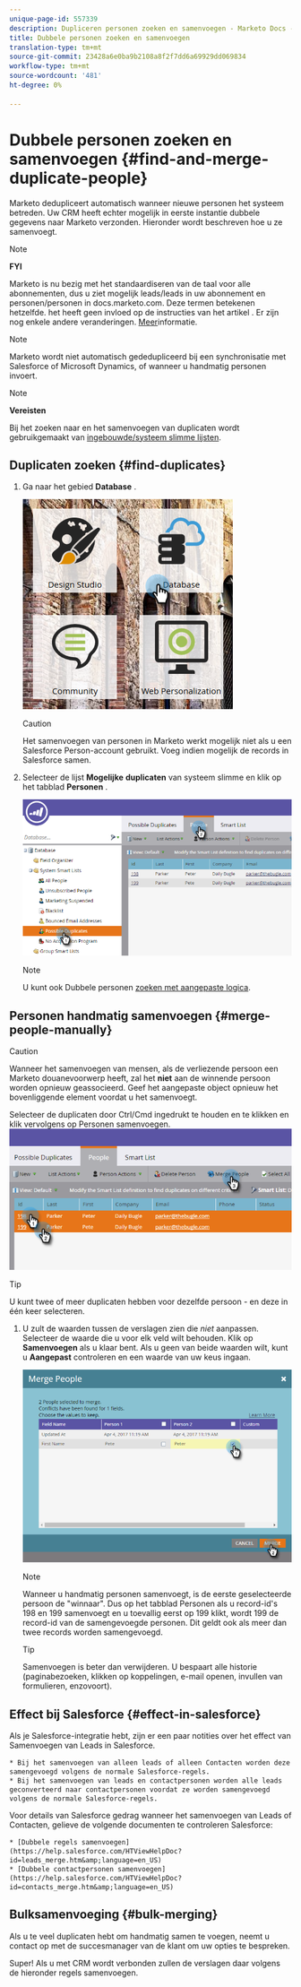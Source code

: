 ```yaml
---
unique-page-id: 557339
description: Dupliceren personen zoeken en samenvoegen - Marketo Docs - Productdocumentatie
title: Dubbele personen zoeken en samenvoegen
translation-type: tm+mt
source-git-commit: 23428a6e0ba9b2108a8f2f7dd6a69929dd069834
workflow-type: tm+mt
source-wordcount: '481'
ht-degree: 0%

---
```



# Dubbele personen zoeken en samenvoegen {#find-and-merge-duplicate-people}

Marketo dedupliceert automatisch wanneer nieuwe personen het systeem betreden. Uw CRM heeft echter mogelijk in eerste instantie dubbele gegevens naar Marketo verzonden. Hieronder wordt beschreven hoe u ze samenvoegt.

>[!NOTE]
>
>**FYI**
>
>Marketo is nu bezig met het standaardiseren van de taal voor alle abonnementen, dus u ziet mogelijk leads/leads in uw abonnement en personen/personen in docs.marketo.com. Deze termen betekenen hetzelfde. het heeft geen invloed op de instructies van het artikel . Er zijn nog enkele andere veranderingen. [Meer](http://docs.marketo.com/display/DOCS/Updates+to+Marketo+Terminology)informatie.

>[!NOTE]
>
>Marketo wordt niet automatisch gededupliceerd bij een synchronisatie met Salesforce of Microsoft Dynamics, of wanneer u handmatig personen invoert.

>[!NOTE]
>
>**Vereisten**
>
>Bij het zoeken naar en het samenvoegen van duplicaten wordt gebruikgemaakt van [ingebouwde/systeem slimme lijsten](../../../../product-docs/core-marketo-concepts/smart-lists-and-static-lists/using-smart-lists/use-built-in-system-smart-lists.md).

## Duplicaten zoeken {#find-duplicates}

1. Ga naar het gebied **Database** .

   ![](assets/db.png)

   >[!CAUTION]
   >
   >Het samenvoegen van personen in Marketo werkt mogelijk niet als u een Salesforce Person-account gebruikt. Voeg indien mogelijk de records in Salesforce samen.

1. Selecteer de lijst **Mogelijke** **duplicaten** van systeem slimme en klik op het tabblad **Personen** .

   ![](assets/two.png)

   >[!NOTE]
   >
   >U kunt ook Dubbele personen [zoeken met aangepaste logica](find-duplicate-people-with-custom-logic.md).

## Personen handmatig samenvoegen {#merge-people-manually}

>[!CAUTION]
>
>Wanneer het samenvoegen van mensen, als de verliezende persoon een Marketo douanevoorwerp heeft, zal het **niet** aan de winnende persoon worden opnieuw geassocieerd. Geef het aangepaste object opnieuw het bovenliggende element voordat u het samenvoegt.

Selecteer de duplicaten door Ctrl/Cmd ingedrukt te houden en te klikken en klik vervolgens op Personen samenvoegen.
![](assets/three.png)

>[!TIP]
>
>U kunt twee of meer duplicaten hebben voor dezelfde persoon - en deze in één keer selecteren.

1. U zult de waarden tussen de verslagen zien die *niet* aanpassen. Selecteer de waarde die u voor elk veld wilt behouden. Klik op **Samenvoegen** als u klaar bent. Als u geen van beide waarden wilt, kunt u **Aangepast** controleren en een waarde van uw keus ingaan.

   ![](assets/four.png)

   >[!NOTE]
   >
   >Wanneer u handmatig personen samenvoegt, is de eerste geselecteerde persoon de &quot;winnaar&quot;. Dus op het tabblad Personen als u record-id&#39;s 198 en 199 samenvoegt en u toevallig eerst op 199 klikt, wordt 199 de record-id van de samengevoegde personen. Dit geldt ook als meer dan twee records worden samengevoegd.

   >[!TIP]
   >
   >Samenvoegen is beter dan verwijderen. U bespaart alle historie (paginabezoeken, klikken op koppelingen, e-mail openen, invullen van formulieren, enzovoort).

## Effect bij Salesforce {#effect-in-salesforce}

Als je Salesforce-integratie hebt, zijn er een paar notities over het effect van Samenvoegen van Leads in Salesforce.

    * Bij het samenvoegen van alleen leads of alleen Contacten worden deze samengevoegd volgens de normale Salesforce-regels.
    * Bij het samenvoegen van leads en contactpersonen worden alle leads geconverteerd naar contactpersonen voordat ze worden samengevoegd volgens de normale Salesforce-regels.

Voor details van Salesforce gedrag wanneer het samenvoegen van Leads of Contacten, gelieve de volgende documenten te controleren Salesforce:

    * [Dubbele regels samenvoegen](https://help.salesforce.com/HTViewHelpDoc?id=leads_merge.htm&amp;language=en_US)
    * [Dubbele contactpersonen samenvoegen](https://help.salesforce.com/HTViewHelpDoc?id=contacts_merge.htm&amp;language=en_US)

## Bulksamenvoeging {#bulk-merging}

Als u te veel duplicaten hebt om handmatig samen te voegen, neemt u contact op met de succesmanager van de klant om uw opties te bespreken.

Super! Als u met CRM wordt verbonden zullen de verslagen daar volgens de hieronder regels samenvoegen.